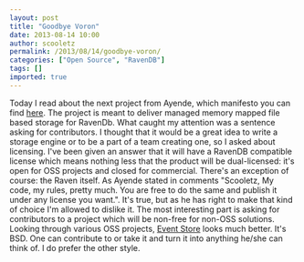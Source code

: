 ```yaml
---
layout: post
title: "Goodbye Voron"
date: 2013-08-14 10:00
author: scooletz
permalink: /2013/08/14/goodbye-voron/
categories: ["Open Source", "RavenDB"]
tags: []
imported: true
---
```


Today I read about the next project from Ayende, which manifesto you can find [here](http://ayende.com/blog/163458/hello-voron "Voron"). The project is meant to deliver managed memory mapped file based storage for RavenDb. What caught my attention was a sentence asking for contributors.
I thought that it would be a great idea to write a storage engine or to be a part of a team creating one, so I asked about licensing. I've been given an answer that it will have a RavenDB compatible license which means nothing less that the product will be dual-licensed: it's open for OSS projects and closed for commercial. There's an exception of course: the Raven itself.
As Ayende stated in comments "Scooletz, My code, my rules, pretty much. You are free to do the same and publish it under any license you want.". It's true, but as he has right to make that kind of choice I'm allowed to dislike it. The most interesting part is asking for contributors to a project which will be non-free for non-OSS solutions.
Looking through various OSS projects, [Event Store](http://geteventstore.com/) looks much better. It's BSD. One can contribute to or take it and turn it into anything he/she can think of. I do prefer the other style.
